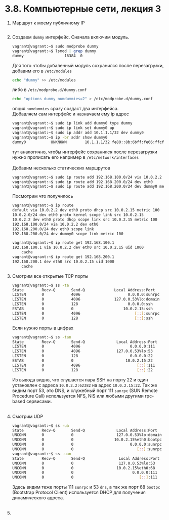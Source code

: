 # 3.8. Компьютерные сети, лекция 3
1. Маршрут к моему публичному IP  
   ```bash
   
   ```
2. Создаем `dummy` интерфейс. Сначала включим модуль.
   ```bash
   vagrant@vagrant:~$ sudo modprobe dummy
   vagrant@vagrant:~$ lsmod | grep dummy
   dummy                  16384  0
   ```
   Для того чтобы добаленный модуль сохранился после перезагрузки, добавим его в `/etc/modules`
   ```bash
   echo "dummy" >> /etc/modules
   ```
   либо в `/etc/modprobe.d/dummy.conf`
   ```bash
   echo "options dummy numdummies=2" > /etc/modprobe.d/dummy.conf
   ```
   опция `numdummies` сразу создаст два интерфейса.  
   Добавляем сам интерфейс и назначаем ему ip адрес
   ```bash
   vagrant@vagrant:~$ sudo ip link add dummy0 type dummy
   vagrant@vagrant:~$ sudo ip link set dummy0 up
   vagrant@vagrant:~$ sudo ip addr add 10.1.1.1/32 dev dummy0   
   vagrant@vagrant:~$ ip -br addr show dummy0 
   dummy0           UNKNOWN        10.1.1.1/32 fe80::8b:6bff:fe66:ffcf/64
   ```
   тут аналогично, чтобы интерфейс сохранился после перезагрузки нужно прописать его например в `/etc/network/interfaces`  
   <br>
   Добавим несколько статических маршрутов
   ```bash
   vagrant@vagrant:~$ sudo ip route add 192.168.100.0/24 via 10.0.2.2
   vagrant@vagrant:~$ sudo ip route add 192.168.200.0/24 dev eth0
   vagrant@vagrant:~$ sudo ip route add 192.168.200.0/24 dev dummy0 metric 100
   ```
   Посмотрим что получилось
   ```bash
   vagrant@vagrant:~$ ip route 
   default via 10.0.2.2 dev eth0 proto dhcp src 10.0.2.15 metric 100 
   10.0.2.0/24 dev eth0 proto kernel scope link src 10.0.2.15 
   10.0.2.2 dev eth0 proto dhcp scope link src 10.0.2.15 metric 100 
   192.168.100.0/24 via 10.0.2.2 dev eth0 
   192.168.200.0/24 dev eth0 scope link 
   192.168.200.0/24 dev dummy0 scope link metric 100 
   
   vagrant@vagrant:~$ ip route get 192.168.100.1
   192.168.100.1 via 10.0.2.2 dev eth0 src 10.0.2.15 uid 1000 
       cache 
   vagrant@vagrant:~$ ip route get 192.168.200.1
   192.168.200.1 dev eth0 src 10.0.2.15 uid 1000 
       cache 
   ```
   
3. Смотрим все открытые TCP порты
   ```bash
   vagrant@vagrant:~$ ss -ta
   State        Recv-Q       Send-Q             Local Address:Port                Peer Address:Port        Process       
   LISTEN       0            4096                     0.0.0.0:sunrpc                   0.0.0.0:*                         
   LISTEN       0            4096               127.0.0.53%lo:domain                   0.0.0.0:*                         
   LISTEN       0            128                      0.0.0.0:ssh                      0.0.0.0:*                         
   ESTAB        0            0                      10.0.2.15:ssh                     10.0.2.2:62382                     
   LISTEN       0            4096                        [::]:sunrpc                      [::]:*                         
   LISTEN       0            128                         [::]:ssh                         [::]:*  
   ```
   Если нужно порты в цифрах
   ```bash
   vagrant@vagrant:~$ ss -tan
   State        Recv-Q       Send-Q              Local Address:Port               Peer Address:Port        Process       
   LISTEN       0            4096                      0.0.0.0:111                     0.0.0.0:*                         
   LISTEN       0            4096                127.0.0.53%lo:53                      0.0.0.0:*                         
   LISTEN       0            128                       0.0.0.0:22                      0.0.0.0:*                         
   ESTAB        0            0                       10.0.2.15:22                     10.0.2.2:62382                     
   LISTEN       0            4096                         [::]:111                        [::]:*                         
   LISTEN       0            128                          [::]:22                         [::]:* 
   ```
   Из вывода видно, что слушается пара SSH на порту 22 и один установлен с адреса `10.0.2.2:62382` на адрес `10.0.2.15:22`. Так же видим порт 53, это DNS, и служебный порт 111 `sunrpc` (SUN Remote Procedure Call) используется NFS, NIS или любыми другими rpc-based сервисами.  
   <br>
4. Смотрим UDP
   ```bash
   vagrant@vagrant:~$ ss -ua
   State        Recv-Q       Send-Q              Local Address:Port                Peer Address:Port       Process       
   UNCONN       0            0                   127.0.0.53%lo:domain                   0.0.0.0:*                        
   UNCONN       0            0                  10.0.2.15%eth0:bootpc                   0.0.0.0:*                        
   UNCONN       0            0                         0.0.0.0:sunrpc                   0.0.0.0:*                        
   UNCONN       0            0                            [::]:sunrpc                      [::]:*                        
   vagrant@vagrant:~$ ss -uan
   State        Recv-Q       Send-Q               Local Address:Port               Peer Address:Port       Process       
   UNCONN       0            0                    127.0.0.53%lo:53                      0.0.0.0:*                        
   UNCONN       0            0                   10.0.2.15%eth0:68                      0.0.0.0:*                        
   UNCONN       0            0                          0.0.0.0:111                     0.0.0.0:*                        
   UNCONN       0            0                             [::]:111                        [::]:*
   ```
   Здесь видим теже порты 111 `sunrpc` и 53 `dns`, а так же порт 68 `bootpc` (Bootstrap Protocol Client) используется DHCP для получения динамического адреса.  
   <br>
5. 